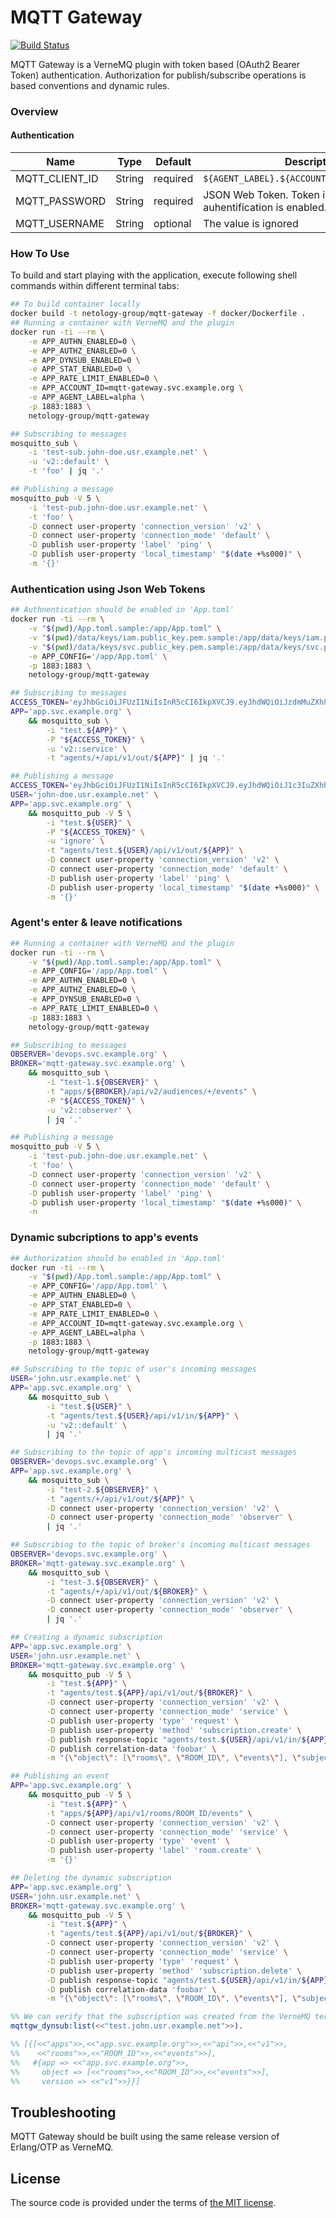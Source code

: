 # MQTT Gateway

[![Build Status][travis-img]][travis]

MQTT Gateway is a VerneMQ plugin with token based (OAuth2 Bearer Token) authentication.
Authorization for publish/subscribe operations is based conventions and dynamic rules.



### Overview

#### Authentication

| Name           |   Type |  Default | Description                                                      |
| -------------- | ------ | -------- | ---------------------------------------------------------------- |
| MQTT_CLIENT_ID | String | required | `${AGENT_LABEL}.${ACCOUNT_LABEL}.${AUDIENCE}`                    |
| MQTT_PASSWORD  | String | required | JSON Web Token. Token is required if auhentification is enabled. |
| MQTT_USERNAME  | String | optional | The value is ignored                                             |



### How To Use

To build and start playing with the application,
execute following shell commands within different terminal tabs:

```bash
## To build container locally
docker build -t netology-group/mqtt-gateway -f docker/Dockerfile .
## Running a container with VerneMQ and the plugin
docker run -ti --rm \
    -e APP_AUTHN_ENABLED=0 \
    -e APP_AUTHZ_ENABLED=0 \
    -e APP_DYNSUB_ENABLED=0 \
    -e APP_STAT_ENABLED=0 \
    -e APP_RATE_LIMIT_ENABLED=0 \
    -e APP_ACCOUNT_ID=mqtt-gateway.svc.example.org \
    -e APP_AGENT_LABEL=alpha \
    -p 1883:1883 \
    netology-group/mqtt-gateway

## Subscribing to messages
mosquitto_sub \
    -i 'test-sub.john-doe.usr.example.net' \
    -u 'v2::default' \
    -t 'foo' | jq '.'

## Publishing a message
mosquitto_pub -V 5 \
    -i 'test-pub.john-doe.usr.example.net' \
    -t 'foo' \
    -D connect user-property 'connection_version' 'v2' \
    -D connect user-property 'connection_mode' 'default' \
    -D publish user-property 'label' 'ping' \
    -D publish user-property 'local_timestamp' "$(date +%s000)" \
    -m '{}'
```



### Authentication using Json Web Tokens

```bash
## Authnentication should be enabled in 'App.toml'
docker run -ti --rm \
    -v "$(pwd)/App.toml.sample:/app/App.toml" \
    -v "$(pwd)/data/keys/iam.public_key.pem.sample:/app/data/keys/iam.public_key.pem.sample" \
    -v "$(pwd)/data/keys/svc.public_key.pem.sample:/app/data/keys/svc.public_key.pem.sample" \
    -e APP_CONFIG='/app/App.toml' \
    -p 1883:1883 \
    netology-group/mqtt-gateway

## Subscribing to messages
ACCESS_TOKEN='eyJhbGciOiJFUzI1NiIsInR5cCI6IkpXVCJ9.eyJhdWQiOiJzdmMuZXhhbXBsZS5vcmciLCJpc3MiOiJzdmMuZXhhbXBsZS5vcmciLCJzdWIiOiJhcHAifQ.zevlp8zOKY12Wjm8GBpdF5vvbsMRYYEutJelODi_Fj0yRI8pHk2xTkVtM8Cl5KcxOtJtHIshgqsWoUxrTvrdvA' \
APP='app.svc.example.org' \
    && mosquitto_sub \
        -i "test.${APP}" \
        -P "${ACCESS_TOKEN}" \
        -u 'v2::service' \
        -t "agents/+/api/v1/out/${APP}" | jq '.'

## Publishing a message
ACCESS_TOKEN='eyJhbGciOiJFUzI1NiIsInR5cCI6IkpXVCJ9.eyJhdWQiOiJ1c3IuZXhhbXBsZS5uZXQiLCJpc3MiOiJpYW0uc3ZjLmV4YW1wbGUubmV0Iiwic3ViIjoiam9obi1kb2UifQ.CjwC4qMT9nGt9oJALiGS6FtpZy3-nhX3L3HyM34Q1sL0P73-7X111A56UlbpQmuu5tGte9-Iu0iMJEYlD5XuGA' \
USER='john-doe.usr.example.net' \
APP='app.svc.example.org' \
    && mosquitto_pub -V 5 \
        -i "test.${USER}" \
        -P "${ACCESS_TOKEN}" \
        -u 'ignore' \
        -t "agents/test.${USER}/api/v1/out/${APP}" \
        -D connect user-property 'connection_version' 'v2' \
        -D connect user-property 'connection_mode' 'default' \
        -D publish user-property 'label' 'ping' \
        -D publish user-property 'local_timestamp' "$(date +%s000)" \
        -m '{}'
```



### Agent's enter & leave notifications

```bash
## Running a container with VerneMQ and the plugin
docker run -ti --rm \
    -v "$(pwd)/App.toml.sample:/app/App.toml" \
    -e APP_CONFIG='/app/App.toml' \
    -e APP_AUTHN_ENABLED=0 \
    -e APP_AUTHZ_ENABLED=0 \
    -e APP_DYNSUB_ENABLED=0 \
    -e APP_RATE_LIMIT_ENABLED=0 \
    -p 1883:1883 \
    netology-group/mqtt-gateway

## Subscribing to messages
OBSERVER='devops.svc.example.org' \
BROKER='mqtt-gateway.svc.example.org' \
    && mosquitto_sub \
        -i "test-1.${OBSERVER}" \
        -t "apps/${BROKER}/api/v2/audiences/+/events" \
        -P "${ACCESS_TOKEN}" \
        -u 'v2::observer' \
        | jq '.'

## Publishing a message
mosquitto_pub -V 5 \
    -i 'test-pub.john-doe.usr.example.net' \
    -t 'foo' \
    -D connect user-property 'connection_version' 'v2' \
    -D connect user-property 'connection_mode' 'default' \
    -D publish user-property 'label' 'ping' \
    -D publish user-property 'local_timestamp' "$(date +%s000)" \
    -n
```



### Dynamic subcriptions to app's events

```bash
## Authorization should be enabled in 'App.toml'
docker run -ti --rm \
    -v "$(pwd)/App.toml.sample:/app/App.toml" \
    -e APP_CONFIG='/app/App.toml' \
    -e APP_AUTHN_ENABLED=0 \
    -e APP_STAT_ENABLED=0 \
    -e APP_RATE_LIMIT_ENABLED=0 \
    -e APP_ACCOUNT_ID=mqtt-gateway.svc.example.org \
    -e APP_AGENT_LABEL=alpha \
    -p 1883:1883 \
    netology-group/mqtt-gateway

## Subscribing to the topic of user's incoming messages
USER='john.usr.example.net' \
APP='app.svc.example.org' \
    && mosquitto_sub \
        -i "test.${USER}" \
        -t "agents/test.${USER}/api/v1/in/${APP}" \
        -u 'v2::default' \
        | jq '.'

## Subscribing to the topic of app's incoming multicast messages
OBSERVER='devops.svc.example.org' \
APP='app.svc.example.org' \
    && mosquitto_sub \
        -i "test-2.${OBSERVER}" \
        -t "agents/+/api/v1/out/${APP}" \
        -D connect user-property 'connection_version' 'v2' \
        -D connect user-property 'connection_mode' 'observer' \
        | jq '.'

## Subscribing to the topic of broker's incoming multicast messages
OBSERVER='devops.svc.example.org' \
BROKER='mqtt-gateway.svc.example.org' \
    && mosquitto_sub \
        -i "test-3.${OBSERVER}" \
        -t "agents/+/api/v1/out/${BROKER}" \
        -D connect user-property 'connection_version' 'v2' \
        -D connect user-property 'connection_mode' 'observer' \
        | jq '.'

## Creating a dynamic subscription
APP='app.svc.example.org' \
USER='john.usr.example.net' \
BROKER='mqtt-gateway.svc.example.org' \
    && mosquitto_pub -V 5 \
        -i "test.${APP}" \
        -t "agents/test.${APP}/api/v1/out/${BROKER}" \
        -D connect user-property 'connection_version' 'v2' \
        -D connect user-property 'connection_mode' 'service' \
        -D publish user-property 'type' 'request' \
        -D publish user-property 'method' 'subscription.create' \
        -D publish response-topic "agents/test.${USER}/api/v1/in/${APP}" \
        -D publish correlation-data 'foobar' \
        -m "{\"object\": [\"rooms\", \"ROOM_ID\", \"events\"], \"subject\": \"test.${USER}\"}"

## Publishing an event
APP='app.svc.example.org' \
    && mosquitto_pub -V 5 \
        -i "test.${APP}" \
        -t "apps/${APP}/api/v1/rooms/ROOM_ID/events" \
        -D connect user-property 'connection_version' 'v2' \
        -D connect user-property 'connection_mode' 'service' \
        -D publish user-property 'type' 'event' \
        -D publish user-property 'label' 'room.create' \
        -m '{}'

## Deleting the dynamic subscription
APP='app.svc.example.org' \
USER='john.usr.example.net' \
BROKER='mqtt-gateway.svc.example.org' \
    && mosquitto_pub -V 5 \
        -i "test.${APP}" \
        -t "agents/test.${APP}/api/v1/out/${BROKER}" \
        -D connect user-property 'connection_version' 'v2' \
        -D connect user-property 'connection_mode' 'service' \
        -D publish user-property 'type' 'request' \
        -D publish user-property 'method' 'subscription.delete' \
        -D publish response-topic "agents/test.${USER}/api/v1/in/${APP}" \
        -D publish correlation-data 'foobar' \
        -m "{\"object\": [\"rooms\", \"ROOM_ID\", \"events\"], \"subject\": \"test.${USER}\"}"
```

```erlang
%% We can verify that the subscription was created from the VerneMQ terminal
mqttgw_dynsub:list(<<"test.john.usr.example.net">>).

%% [{[<<"apps">>,<<"app.svc.example.org">>,<<"api">>,<<"v1">>,
%%    <<"rooms">>,<<"ROOM_ID">>,<<"events">>],
%%   #{app => <<"app.svc.example.org">>,
%%     object => [<<"rooms">>,<<"ROOM_ID">>,<<"events">>],
%%     version => <<"v1">>}}]
```




## Troubleshooting

MQTT Gateway should be built using the same release version of Erlang/OTP as VerneMQ.



## License

The source code is provided under the terms of [the MIT license][license].

[travis]:https://travis-ci.com/netology-group/mqtt-gateway?branch=master
[travis-img]:https://travis-ci.com/netology-group/mqtt-gateway.png?branch=master
[license]:http://www.opensource.org/licenses/MIT
